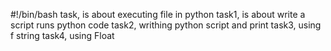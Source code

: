 #!/bin/bash
task, is about executing file in python
task1, is about write a script runs python code
task2, writhing python script and print
task3, using f string
task4, using Float
